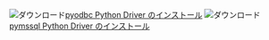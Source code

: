 ![ダウンロード](../ssms/media/download-icon.png)[pyodbc Python Driver のインストール](../connect/python/pyodbc/step-1-configure-development-environment-for-pyodbc-python-development.md) ![ダウンロード](../ssms/media/download-icon.png)[pymssql Python Driver のインストール](../connect/python/pymssql/step-1-configure-development-environment-for-pymssql-python-development.md) 